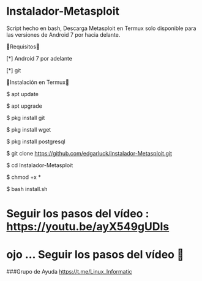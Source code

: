 # Instalador-Metasploit
Script hecho en bash, Descarga Metasploit en Termux solo disponible para las versiones de Android 7 por hacia delante.

🔰Requisitos🔰

 [*] Android 7 por adelante

 [*] git
 
🔰Instalación en Termux🔰
  
 $ apt update

 $ apt upgrade
 
 $ pkg install git

 $ pkg install wget

 $ pkg install postgresql

 $ git clone https://github.com/edgarluck/Instalador-Metasploit.git

 $ cd Instalador-Metasploit

 $ chmod +x *

 $ bash install.sh

# Seguir los pasos del vídeo : https://youtu.be/ayX549gUDIs
# ojo ... Seguir los pasos del vídeo 👀

###Grupo de Ayuda
https://t.me/Linux_Informatic

